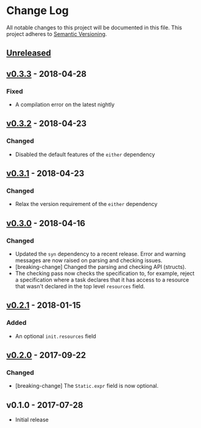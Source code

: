 # Change Log

All notable changes to this project will be documented in this file.
This project adheres to [Semantic Versioning](http://semver.org/).

## [Unreleased]

## [v0.3.3] - 2018-04-28

### Fixed

- A compilation error on the latest nightly

## [v0.3.2] - 2018-04-23

### Changed

- Disabled the default features of the `either` dependency

## [v0.3.1] - 2018-04-23

### Changed

- Relax the version requirement of the `either` dependency

## [v0.3.0] - 2018-04-16

### Changed

- Updated the `syn` dependency to a recent release. Error and warning messages are now raised on
  parsing and checking issues.
- [breaking-change] Changed the parsing and checking API (structs).
- The checking pass now checks the specification to, for example, reject a specification where a
  task declares that it has access to a resource that wasn't declared in the top level `resources`
  field.

## [v0.2.1] - 2018-01-15

### Added

- An optional `init.resources` field

## [v0.2.0] - 2017-09-22

### Changed

- [breaking-change] The `Static.expr` field is now optional.

## v0.1.0 - 2017-07-28

- Initial release

[Unreleased]: https://github.com/japaric/rtfm-syntax/compare/v0.3.3...HEAD
[v0.3.3]: https://github.com/japaric/rtfm-syntax/compare/v0.3.2...v0.3.3
[v0.3.2]: https://github.com/japaric/rtfm-syntax/compare/v0.3.1...v0.3.2
[v0.3.1]: https://github.com/japaric/rtfm-syntax/compare/v0.3.0...v0.3.1
[v0.3.0]: https://github.com/japaric/rtfm-syntax/compare/v0.2.1...v0.3.0
[v0.2.1]: https://github.com/japaric/rtfm-syntax/compare/v0.2.0...v0.2.1
[v0.2.0]: https://github.com/japaric/rtfm-syntax/compare/v0.1.0...v0.2.0
